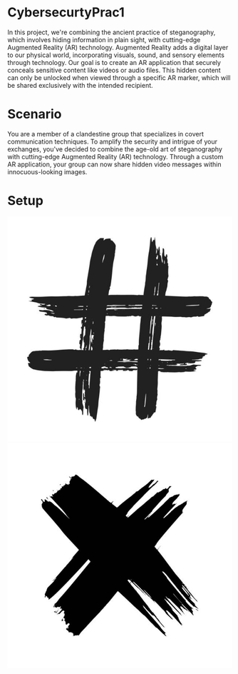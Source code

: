 # CybersecurtyPrac1
In this project, we're combining the ancient practice of steganography, which involves hiding information in plain sight, with cutting-edge Augmented Reality (AR) technology. Augmented Reality adds a digital layer to our physical world, incorporating visuals, sound, and sensory elements through technology. Our goal is to create an AR application that securely conceals sensitive content like videos or audio files. This hidden content can only be unlocked when viewed through a specific AR marker, which will be shared exclusively with the intended recipient.

# Scenario
You are a member of a clandestine group that specializes in covert communication techniques. To amplify the security and intrigue of your exchanges, you've decided to combine the age-old art of steganography with cutting-edge Augmented Reality (AR) technology. Through a custom AR application, your group can now share hidden video messages within innocuous-looking images.

# Setup
![plot](https://github.com/PuffyNippleS/CybersecurtyPrac1/blob/main/Assets/Image1.jpg)
![plot](https://github.com/PuffyNippleS/CybersecurtyPrac1/blob/main/Assets/Image2.jpg)
